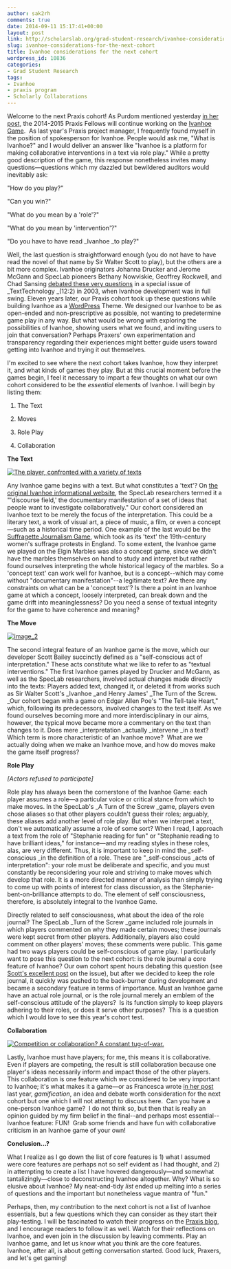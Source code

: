 ```yaml
---
author: sak2rh
comments: true
date: 2014-09-11 15:17:41+00:00
layout: post
link: http://scholarslab.org/grad-student-research/ivanhoe-considerations-for-the-next-cohort/
slug: ivanhoe-considerations-for-the-next-cohort
title: Ivanhoe considerations for the next cohort
wordpress_id: 10836
categories:
- Grad Student Research
tags:
- Ivanhoe
- praxis program
- Scholarly Collaborations
---
```


Welcome to the next Praxis cohort! As Purdom mentioned yesterday [in her post](http://scholarslab.org/announcements/fellows/), the 2014-2015 Praxis Fellows will continue working on the [Ivanhoe Game](http://ivanhoe.scholarslab.org/).  As last year's Praxis project manager, I frequently found myself in the position of spokesperson for Ivanhoe. People would ask me, "What is Ivanhoe?" and I would deliver an answer like "Ivanhoe is a platform for making collaborative interventions in a text via role play." While a pretty good description of the game, this response nonetheless invites many questions—questions which my dazzled but bewildered auditors would inevitably ask:

"How do you play?"

"Can you win?"

"What do you mean by a 'role'?"

"What do you mean by 'intervention'?"

"Do you have to have read _Ivanhoe _to play?"

Well, the last question is straightforward enough (you do not have to have read the novel of that name by Sir Walter Scott to play), but the others are a bit more complex. Ivanhoe originators Johanna Drucker and Jerome McGann and SpecLab pioneers Bethany Nowviskie, Geoffrey Rockwell, and Chad Sansing [debated these very questions](http://www.ivanhoegame.org/?page_id=21) in a special issue of _TextTechnology _(12:2) in 2003, when Ivanhoe development was in full swing. Eleven years later, our Praxis cohort took up these questions while building Ivanhoe as a [WordPress](http://wordpress.org/) Theme. We designed our Ivanhoe to be as open-ended and non-prescriptive as possible, not wanting to predetermine game play in any way. But what would be wrong with exploring the possibilities of Ivanhoe, showing users what we found, and inviting users to join that conversation? Perhaps Praxers' own experimentation and transparency regarding their experiences might better guide users toward getting into Ivanhoe and trying it out themselves.

I'm excited to see where the next cohort takes Ivanhoe, how they interpret it, and what kinds of games they play. But at this crucial moment before the games begin, I feel it necessary to impart a few thoughts on what our own cohort considered to be the _essential_ elements of Ivanhoe. I will begin by listing them:



	
  1. The Text

	
  2. Moves

	
  3. Role Play

	
  4. Collaboration


**The Text**

[![The player, confronted with a variety of texts](http://scholarslab.org/wp-content/uploads/2014/09/image_5-300x225.jpg)](http://scholarslab.org/wp-content/uploads/2014/09/image_5.jpg)

Any Ivanhoe game begins with a text. But what constitutes a 'text'? On [the original Ivanhoe informational website](http://www.ivanhoegame.org/?page_id=21), the SpecLab researchers termed it a "'discourse field,' the documentary manifestation of a set of ideas that people want to investigate collaboratively." Our cohort considered an Ivanhoe text to be merely the focus of the interpretation. This could be a literary text, a work of visual art, a piece of music, a film, or even a concept—such as a historical time period. One example of the last would be the[ Suffragette Journalism Game](http://www.scholarslab.org/grad-student-research/a-review-of-the-suffragette-game/), which took as its 'text' the 19th-century women's suffrage protests in England. To some extent, the Ivanhoe game we played on the Elgin Marbles was also a concept game, since we didn't have the marbles themselves on hand to study and interpret but rather found ourselves interpreting the whole historical legacy of the marbles. So a 'concept text' can work well for Ivanhoe, but is a concept--which may come without "documentary manifestation"--a legitimate text? Are there any constraints on what can be a 'concept text'? Is there a point in an Ivanhoe game at which a concept, loosely interpreted, can break down and the game drift into meaninglessness? Do you need a sense of textual integrity for the game to have coherence and meaning?

**The Move**

[![image_2](http://scholarslab.org/wp-content/uploads/2014/09/image_21-300x225.jpg)](http://scholarslab.org/wp-content/uploads/2014/09/image_21.jpg)

The second integral feature of an Ivanhoe game is the move, which our developer Scott Bailey succinctly defined as a "self-conscious act of interpretation." These acts constitute what we like to refer to as "textual interventions." The first Ivanhoe games played by Drucker and McGann, as well as the SpecLab researchers, involved actual changes made directly into the texts: Players added text, changed it, or deleted it from works such as Sir Walter Scott's _Ivanhoe _and Henry James' _The Turn of the Screw. _Our cohort began with a game on Edgar Allen Poe's "The Tell-tale Heart," which, following its predecessors, involved changes to the text itself. As we found ourselves becoming more and more interdisciplinary in our aims, however, the typical move became more a commentary on the text than changes to it. Does mere _interpretation _actually _intervene _in a text?  Which term is more characteristic of an Ivanhoe move?  What are we actually doing when we make an Ivanhoe move, and how do moves make the game itself progress?

**Role Play**

_[Actors refused to participate]_

Role play has always been the cornerstone of the Ivanhoe Game: each player assumes a role—a particular voice or critical stance from which to make moves. In the SpecLab's _A Turn of the Screw _game, players even chose aliases so that other players couldn't guess their roles; arguably, these aliases add another level of role play. But when we interpret a text, don't we automatically assume a role of some sort? When I read, I approach a text from the role of "Stephanie reading for fun" or "Stephanie reading to have brilliant ideas," for instance—and my reading styles in these roles, alas, are very different. Thus, it is important to keep in mind the _self-conscious _in the definition of a role. These are "_self-conscious _acts of interpretation": your role must be deliberate and specific, and you must constantly be reconsidering your role and striving to make moves which develop that role. It is a more directed manner of analysis than simply trying to come up with points of interest for class discussion, as the Stephanie-bent-on-brilliance attempts to do. The element of self consciousness, therefore, is absolutely integral to the Ivanhoe Game.

Directly related to self consciousness, what about the idea of the role journal? The SpecLab _Turn of the Screw _game included role journals in which players commented on why they made certain moves; these journals were kept secret from other players. Additionally, players also could comment on other players' moves; these comments were public. This game had two ways players could be self-conscious of game play. I particularly want to pose this question to the next cohort: is the role journal a core feature of Ivanhoe? Our own cohort spent hours debating this question (see [Scott's excellent post](http://www.scholarslab.org/grad-student-research/role-journals-texts-pedagogy-and-pragmatism/) on the issue), but after we decided to keep the role journal, it quickly was pushed to the back-burner during development and became a secondary feature in terms of importance. Must an Ivanhoe game have an actual role journal, or is the role journal merely an emblem of the self-conscious attitude of the players?  Is its function simply to keep players adhering to their roles, or does it serve other purposes?  This is a question which I would love to see this year's cohort test.

**Collaboration**

[![Competition or collaboration? A constant tug-of-war.](http://scholarslab.org/wp-content/uploads/2014/09/image-300x225.jpg)](http://scholarslab.org/wp-content/uploads/2014/09/image.jpg)

Lastly, Ivanhoe must have players; for me, this means it is collaborative. Even if players are competing, the result is still collaboration because one player's ideas necessarily inform and impact those of the other players. This collaboration is one feature which we considered to be very important to Ivanhoe; it's what makes it a game—or as Francesca wrote [in her post ](http://www.scholarslab.org/grad-student-research/look-its-a-game-its-a-simulation-no-its-gamification/)last year, _gamification_, an idea and debate worth consideration for the next cohort but one which I will not attempt to discuss here.  Can you have a one-person Ivanhoe game?  I do not think so, but then that is really an opinion guided by my firm belief in the final--and perhaps most essential--Ivanhoe feature: FUN!  Grab some friends and have fun with collaborative criticism in an Ivanhoe game of your own!

**Conclusion...?**

What I realize as I go down the list of core features is 1) what I assumed were core features are perhaps not so self evident as I had thought, and 2) in attempting to create a list I have hovered dangerously—and somewhat tantalizingly—close to deconstructing Ivanhoe altogether. Why? What is so elusive about Ivanhoe? My neat-and-tidy _list_ ended up melting into a series of questions and the important but nonetheless vague mantra of "fun."

Perhaps, then, my contribution to the next cohort is not a list of Ivanhoe essentials, but a few questions which they can consider as they start their play-testing. I will be fascinated to watch their progress on the [Praxis blog](http://praxis.scholarslab.org/), and I encourage readers to follow it as well. Watch for their reflections on Ivanhoe, and even join in the discussion by leaving comments. Play an Ivanhoe game, and let us know what you think are the core features. Ivanhoe, after all, is about getting conversation started. Good luck, Praxers, and let's get gaming!
